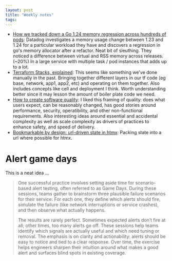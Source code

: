 ```yaml
---
layout: post
title: "Weekly notes"
tags:
---
```


* [How we tracked down a Go 1.24 memory regression across hundreds of pods](https://www.datadoghq.com/blog/engineering/go-memory-regression/): Datadog investigates a memory usage change between 1.23 and 1.24 for a particular workload they have and discovers a regression in go's memory allocator after a refactor. Neat bit of sleuthing. They noticed a difference between virtual and RSS memory across releases. (~20%) In a large service with multiple task / pod instances that adds up to a lot.
* [Terraform Stacks, explained](https://www.hashicorp.com/en/blog/terraform-stacks-explained): This seems like something we've done manually in the past. Bringing together different layers in our tf code (eg base, network, app1, app2, etc) and operating on them together. Also includes concepts like cell and deployment I think. Worth understanding better since it may lesson the amount of boiler plate code we need.
* [How to create software quality](https://lethain.com/quality/): I liked this framing of quality: does what users expect, can be reasonably changed, has good stories around performance, security, operatibility, and other non-functional requirements. Also interesting ideas around essential and accidental complexity as well as scale complexity as drivers of practices to enhance safety, and speed of delivery.
* [Bookmarkable by design: url-driven state in htmx](https://www.lorenstew.art/blog/bookmarkable-by-design-url-state-htmx/): Packing state into a url where possible for htmx.

# Alert game days

This is a neat idea ...

> One successful practice involves setting aside time for scenario-based alert testing, often referred to as Game Days. During these sessions, teams gather to brainstorm three plausible failure scenarios for their service. For each one, they define which alerts should fire, simulate the failure (like network interruptions or service crashes), and then observe what actually happens.
>
> The results are rarely perfect. Sometimes expected alerts don’t fire at all; other times, too many alerts go off. These sessions help teams identify which signals are actually useful and which need tuning or removal. The emphasis is on clarity and actionability: alerts should be easy to notice and tied to a clear response. Over time, the exercise helps engineers sharpen their intuition around what makes a good alert and surfaces blind spots in existing coverage.